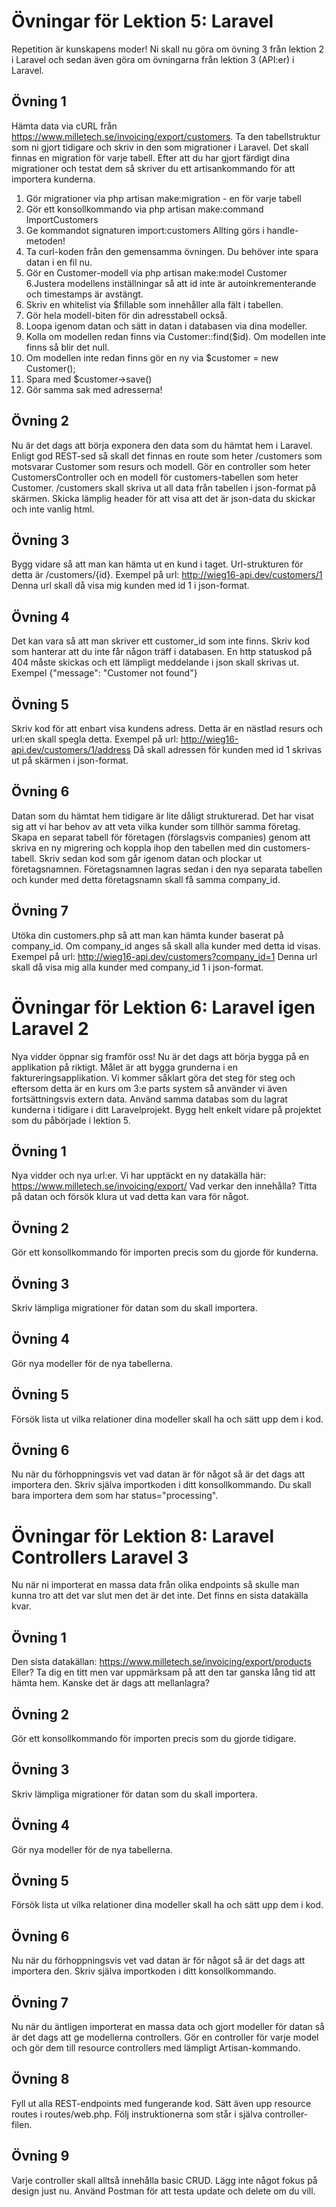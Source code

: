 # Övningar för Lektion 5: Laravel
Repetition är kunskapens moder!
Ni skall nu göra om övning 3 från lektion 2 i Laravel och sedan även göra om övningarna från lektion 3 (API:er) i Laravel.
## Övning 1
Hämta data via cURL från https://www.milletech.se/invoicing/export/customers.
Ta den tabellstruktur som ni gjort tidigare och skriv in den som migrationer i Laravel.
Det skall finnas en migration för varje tabell.
Efter att du har gjort färdigt dina migrationer och testat dem så skriver du ett artisankommando för att importera kunderna.


1. Gör migrationer via php artisan make:migration - en för varje tabell
2. Gör ett konsollkommando via php artisan make:command ImportCustomers
3. Ge kommandot signaturen import:customers
Allting görs i handle-metoden!
4. Ta curl-koden från den gemensamma övningen. Du behöver inte spara datan i en fil nu.
5. Gör en Customer-modell via php artisan make:model Customer
6.Justera modellens inställningar så att id inte är autoinkrementerande och timestamps är avstängt.
7. Skriv en whitelist via $fillable som innehåller alla fält i tabellen.
8. Gör hela modell-biten för din adresstabell också.
9. Loopa igenom datan och sätt in datan i databasen via dina modeller.
10. Kolla om modellen redan finns via Customer::find($id). Om modellen inte finns så blir det null.
11. Om modellen inte redan finns gör en ny via $customer = new Customer();
12. Spara med $customer->save()
13. Gör samma sak med adresserna!

## Övning 2
Nu är det dags att börja exponera den data som du hämtat hem i Laravel.
Enligt god REST-sed så skall det finnas en route som heter /customers som motsvarar Customer som resurs och modell.
Gör en controller som heter CustomersController och en modell för customers-tabellen som heter Customer.
/customers skall skriva ut all data från tabellen i json-format på skärmen.
Skicka lämplig header för att visa att det är json-data du skickar och inte vanlig html.
## Övning 3
Bygg vidare så att man kan hämta ut en kund i taget.
Url-strukturen för detta är /customers/{id}.
Exempel på url: http://wieg16-api.dev/customers/1
Denna url skall då visa mig kunden med id 1 i json-format.
## Övning 4
Det kan vara så att man skriver ett customer_id som inte finns.
Skriv kod som hanterar att du inte får någon träff i databasen.
En http statuskod på 404 måste skickas och ett lämpligt meddelande i json skall skrivas ut.
Exempel {"message": "Customer not found"}
## Övning 5
Skriv kod för att enbart visa kundens adress.
Detta är en nästlad resurs och url:en skall spegla detta.
Exempel på url: http://wieg16-api.dev/customers/1/address
Då skall adressen för kunden med id 1 skrivas ut på skärmen i json-format.
## Övning 6
Datan som du hämtat hem tidigare är lite dåligt strukturerad. Det har visat sig att vi har behov av att veta vilka kunder som tillhör samma företag.
Skapa en separat tabell för företagen (förslagsvis companies) genom att skriva en ny migrering och koppla ihop den tabellen med din customers-tabell.
Skriv sedan kod som går igenom datan och plockar ut företagsnamnen.
Företagsnamnen lagras sedan i den nya separata tabellen och kunder med detta företagsnamn skall få samma company_id.
## Övning 7
Utöka din customers.php så att man kan hämta kunder baserat på company_id.
Om company_id anges så skall alla kunder med detta id visas.
Exempel på url: http://wieg16-api.dev/customers?company_id=1
Denna url skall då visa mig alla kunder med company_id 1 i json-format.



# Övningar för Lektion 6: Laravel igen Laravel 2

Nya vidder öppnar sig framför oss! Nu är det dags att börja bygga på en applikation på riktigt. Målet är att bygga grunderna i en faktureringsapplikation. Vi kommer såklart göra det steg för steg och eftersom detta är en kurs om 3:e parts system så använder vi även fortsättningsvis extern data. Använd samma databas som du lagrat kunderna i tidigare i ditt Laravelprojekt. Bygg helt enkelt vidare på projektet som du påbörjade i lektion 5.

## Övning 1

Nya vidder och nya url:er. Vi har upptäckt en ny datakälla här: https://www.milletech.se/invoicing/export/ Vad verkar den innehålla? Titta på datan och försök klura ut vad detta kan vara för något.

## Övning 2

Gör ett konsollkommando för importen precis som du gjorde för kunderna.

## Övning 3

Skriv lämpliga migrationer för datan som du skall importera.

## Övning 4

Gör nya modeller för de nya tabellerna.

## Övning 5

Försök lista ut vilka relationer dina modeller skall ha och sätt upp dem i kod.

## Övning 6

Nu när du förhoppningsvis vet vad datan är för något så är det dags att importera den. Skriv själva importkoden i ditt konsollkommando. Du skall bara importera dem som har status="processing".

# Övningar för Lektion 8: Laravel Controllers Laravel 3
Nu när ni importerat en massa data från olika endpoints så skulle man kunna tro att det var slut men det är det inte.
Det finns en sista datakälla kvar.
## Övning 1
Den sista datakällan: https://www.milletech.se/invoicing/export/products
Eller? Ta dig en titt men var uppmärksam på att den tar ganska lång tid att hämta hem.
Kanske det är dags att mellanlagra?
## Övning 2
Gör ett konsollkommando för importen precis som du gjorde tidigare.
## Övning 3
Skriv lämpliga migrationer för datan som du skall importera.
## Övning 4
Gör nya modeller för de nya tabellerna.
## Övning 5
Försök lista ut vilka relationer dina modeller skall ha och sätt upp dem i kod.
## Övning 6
Nu när du förhoppningsvis vet vad datan är för något så är det dags att importera den.
Skriv själva importkoden i ditt konsollkommando.
## Övning 7
Nu när du äntligen importerat en massa data och gjort modeller för datan så är det dags att ge modellerna controllers.
Gör en controller för varje model och gör dem till resource controllers med lämpligt Artisan-kommando.
## Övning 8
Fyll ut alla REST-endpoints med fungerande kod. Sätt även upp resource routes i routes/web.php.
Följ instruktionerna som står i själva controller-filen.
## Övning 9
Varje controller skall alltså innehålla basic CRUD. Lägg inte något fokus på design just nu.
Använd Postman för att testa update och delete om du vill.